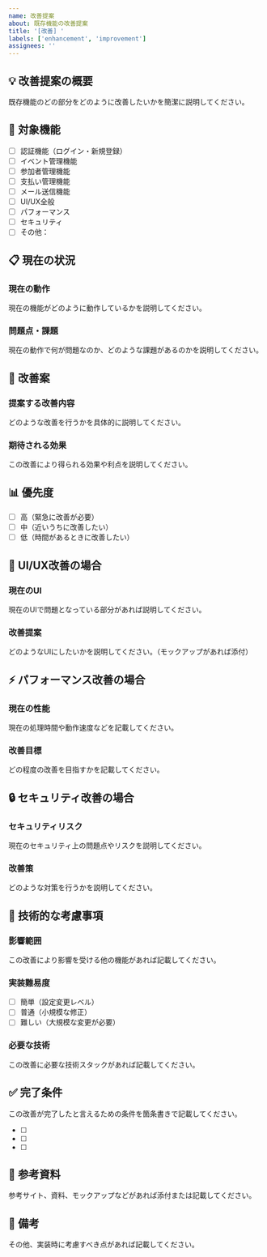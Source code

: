```yaml
---
name: 改善提案
about: 既存機能の改善提案
title: '[改善] '
labels: ['enhancement', 'improvement']
assignees: ''
---
```


## 💡 改善提案の概要
既存機能のどの部分をどのように改善したいかを簡潔に説明してください。

## 🎯 対象機能
- [ ] 認証機能（ログイン・新規登録）
- [ ] イベント管理機能
- [ ] 参加者管理機能
- [ ] 支払い管理機能
- [ ] メール送信機能
- [ ] UI/UX全般
- [ ] パフォーマンス
- [ ] セキュリティ
- [ ] その他：

## 📋 現在の状況
### 現在の動作
現在の機能がどのように動作しているかを説明してください。

### 問題点・課題
現在の動作で何が問題なのか、どのような課題があるのかを説明してください。

## 🚀 改善案
### 提案する改善内容
どのような改善を行うかを具体的に説明してください。

### 期待される効果
この改善により得られる効果や利点を説明してください。

## 📊 優先度
- [ ] 高（緊急に改善が必要）
- [ ] 中（近いうちに改善したい）
- [ ] 低（時間があるときに改善したい）

## 🎨 UI/UX改善の場合
### 現在のUI
現在のUIで問題となっている部分があれば説明してください。

### 改善提案
どのようなUIにしたいかを説明してください。（モックアップがあれば添付）

## ⚡ パフォーマンス改善の場合
### 現在の性能
現在の処理時間や動作速度などを記載してください。

### 改善目標
どの程度の改善を目指すかを記載してください。

## 🔒 セキュリティ改善の場合
### セキュリティリスク
現在のセキュリティ上の問題点やリスクを説明してください。

### 改善策
どのような対策を行うかを説明してください。

## 🔧 技術的な考慮事項
### 影響範囲
この改善により影響を受ける他の機能があれば記載してください。

### 実装難易度
- [ ] 簡単（設定変更レベル）
- [ ] 普通（小規模な修正）
- [ ] 難しい（大規模な変更が必要）

### 必要な技術
この改善に必要な技術スタックがあれば記載してください。

## ✅ 完了条件
この改善が完了したと言えるための条件を箇条書きで記載してください。

- [ ] 
- [ ] 
- [ ] 

## 📸 参考資料
参考サイト、資料、モックアップなどがあれば添付または記載してください。

## 💭 備考
その他、実装時に考慮すべき点があれば記載してください。